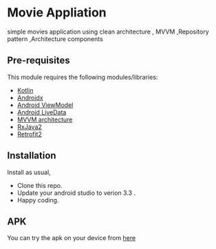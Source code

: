 # Movie Appliation
simple movies application using  clean architecture , MVVM ,Repository pattern ,Architecture components



## Pre-requisites

This module requires the following modules/libraries:

* [Kotlin](https://kotlinlang.org)
* [Androidx](https://developer.android.com/jetpack/androidx)
* [Android ViewModel](https://developer.android.com/topic/libraries/architecture/viewmodel)
* [Android LiveData](https://developer.android.com/topic/libraries/architecture/livedata)
* [MVVM architecture](https://developer.android.com/jetpack/docs/guide)
* [RxJava2](https://developer.android.com/jetpack/docs/guide)
* [Retrofit2](https://medium.com/mindorks/how-to-make-complex-requests-simple-with-rxjava-in-kotlin-ccec004c5d10)


## Installation

Install as usual,
* Clone this repo.
* Update your android studio to verion 3.3 .
* Happy coding.


## APK

You can try the apk on your device from [here](https://drive.google.com/file/d/13TiovHB_ULy1Zz_DFKv4aZm0c4OFP1S9/view?usp=sharing)

